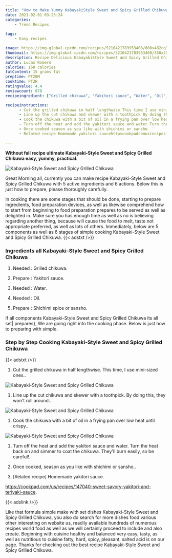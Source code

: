 ```yaml
---
title: "How to Make Yummy KabayakiStyle Sweet and Spicy Grilled Chikuwa"
date: 2021-02-01 03:25:24
categories:
    - Trend Recipes
    
tags:
    - Easy recipes

image: https://img-global.cpcdn.com/recipes/5210421783953408/680x482cq70/kabayaki-style-sweet-and-spicy-grilled-chikuwa-recipe-main-photo.jpg
thumbnail: https://img-global.cpcdn.com/recipes/5210421783953408/350x250cq70/kabayaki-style-sweet-and-spicy-grilled-chikuwa-recipe-main-photo.jpg
description: Recipe Delicious KabayakiStyle Sweet and Spicy Grilled Chikuwa with 5 ingredients and 6 stages of easy cooking.
author: Lucas Romero
calories: 160 calories
fatContent: 15 grams fat
preptime: PT20M
cooktime: PT2H
ratingvalue: 4.4
reviewcount: 878
recipeingredient: ["Grilled chikuwa", "Yakitori sauce", "Water", "Oil", "Shichimi spice or sansho"]

recipeinstructions: 
      - Cut the grilled chikuwa in half lengthwise This time I use minisized ones 
      - Line up the cut chikuwa and skewer with a toothpick By doing this they wont roll around 
      - Cook the chikuwa with a bit of oil in a frying pan over low heat until crispy 
      - Turn off the heat and add the yakitori sauce and water Turn the heat back on and simmer to coat the chikuwa Theyll burn easily so be careful 
      - Once cooked season as you like with shichimi or sansho 
      - Related recipe Homemade yakitori saucehttpscookpadcomusrecipes147040sweetsavoryyakitoriandteriyakisauce

---
```




**Without fail recipe ultimate Kabayaki-Style Sweet and Spicy Grilled Chikuwa easy, yummy, practical**. 


![Kabayaki-Style Sweet and Spicy Grilled Chikuwa](https://img-global.cpcdn.com/recipes/5210421783953408/680x482cq70/kabayaki-style-sweet-and-spicy-grilled-chikuwa-recipe-main-photo.jpg "Kabayaki-Style Sweet and Spicy Grilled Chikuwa")




Great Morning all, currently you can make recipe Kabayaki-Style Sweet and Spicy Grilled Chikuwa with 5 active ingredients and 6 actions. Below this is just how to prepare, please thoroughly carefully.

In cooking there are some stages that should be done, starting to prepare ingredients, food preparation devices, as well as likewise comprehend how to start from beginning to food preparation prepares to be served as well as delighted in. Make sure you has enough time as well as no is believing regarding another thing, because will cause the food to melt, taste not appropriate preferred, as well as lots of others. Immediately, below are 5 components as well as 6 stages of simple cooking Kabayaki-Style Sweet and Spicy Grilled Chikuwa.
{{< adstxt />}}

### Ingredients all Kabayaki-Style Sweet and Spicy Grilled Chikuwa


1. Needed  : Grilled chikuwa.

1. Prepare  : Yakitori sauce.

1. Needed  : Water.

1. Needed  : Oil.

1. Prepare  : Shichimi spice or sansho.



If all components Kabayaki-Style Sweet and Spicy Grilled Chikuwa its all set| prepares}, We are going right into the cooking phase. Below is just how to preparing with simple.

### Step by Step Cooking Kabayaki-Style Sweet and Spicy Grilled Chikuwa

{{< adstxt />}}


1. Cut the grilled chikuwa in half lengthwise. This time, I use mini-sized ones..



![Kabayaki-Style Sweet and Spicy Grilled Chikuwa](https://img-global.cpcdn.com/steps/4984760658034688/160x128cq70/kabayaki-style-sweet-and-spicy-grilled-chikuwa-recipe-step-1-photo.jpg" "Kabayaki-Style Sweet and Spicy Grilled Chikuwa")



1. Line up the cut chikuwa and skewer with a toothpick. By doing this, they won&#39;t roll around..



![Kabayaki-Style Sweet and Spicy Grilled Chikuwa](https://img-global.cpcdn.com/steps/5559218795970560/160x128cq70/kabayaki-style-sweet-and-spicy-grilled-chikuwa-recipe-step-2-photo.jpg" "Kabayaki-Style Sweet and Spicy Grilled Chikuwa")



1. Cook the chikuwa with a bit of oil in a frying pan over low heat until crispy..



![Kabayaki-Style Sweet and Spicy Grilled Chikuwa](https://img-global.cpcdn.com/steps/6518141682188288/160x128cq70/kabayaki-style-sweet-and-spicy-grilled-chikuwa-recipe-step-3-photo.jpg" "Kabayaki-Style Sweet and Spicy Grilled Chikuwa")



1. Turn off the heat and add the yakitori sauce and water. Turn the heat back on and simmer to coat the chikuwa. They&#39;ll burn easily, so be careful!.



1. Once cooked, season as you like with shichimi or sansho..



1. [Related recipe] Homemade yakitori sauce.

https://cookpad.com/us/recipes/147040-sweet-savory-yakitori-and-teriyaki-sauce.





{{< adslink />}}

Like that formula simple make with set dishes Kabayaki-Style Sweet and Spicy Grilled Chikuwa, you also do search for more dishes food various other interesting on website us, readily available hundreds of numerous recipes world food as well as we will certainly proceed to include and also create. Beginning with cuisine healthy and balanced very easy, tasty, as well as nutritious to cuisine fatty, hard, spicy, pleasant, salted acid is on our page. Thanks for checking out the best recipe Kabayaki-Style Sweet and Spicy Grilled Chikuwa.
